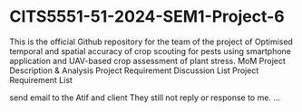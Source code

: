 # CITS5551-51-2024-SEM1-Project-6
This is the official Github repository for the team of the project of Optimised temporal and spatial accuracy of crop scouting for pests using smartphone application and UAV-based crop assessment of plant stress.
MoM
Project Description & Analysis
Project Requirement Discussion List
Project Requirement List

send email to the Atif and client
They still not reply or response to me.
...

